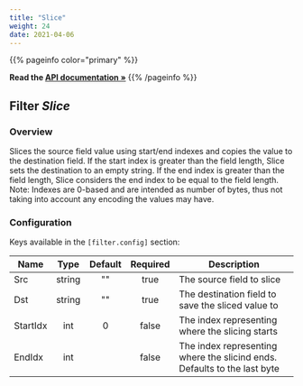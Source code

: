```yaml
---
title: "Slice"
weight: 24
date: 2021-04-06
---
```

{{% pageinfo color="primary" %}}

**Read the [API documentation &raquo;](https://pkg.go.dev/github.com/AdRoll/baker/filter#Slice)**
{{% /pageinfo %}}

## Filter *Slice*

### Overview
Slices the source field value using start/end indexes and copies the value to the destination field.
If the start index is greater than the field length, Slice sets the destination to an empty string.
If the end index is greater than the field length, Slice considers the end index to be equal to the field length.
Note: Indexes are 0-based and are intended as number of bytes, thus not taking into account any encoding the values may have.

### Configuration

Keys available in the `[filter.config]` section:

|Name|Type|Default|Required|Description|
|----|:--:|:-----:|:------:|-----------|
| Src| string| ""| true| The source field to slice|
| Dst| string| ""| true| The destination field to save the sliced value to|
| StartIdx| int| 0| false| The index representing where the slicing starts|
| EndIdx| int| | false| The index representing where the slicind ends. Defaults to the last byte|

